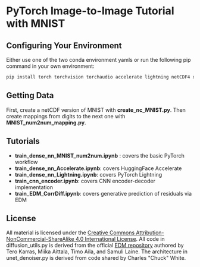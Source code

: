 # PyTorch Image-to-Image Tutorial with MNIST

## Configuring Your Environment
Either use one of the two conda environment yamls or run the following pip command in your own environment:

```bash
pip install torch torchvision torchaudio accelerate lightning netCDF4 xarray matplotlib jupyterlab tqdm
```

## Getting Data

First, create a netCDF version of MNIST with **create_nc_MNIST.py**. Then create mappings from digits to the next one with **MNIST_num2num_mapping.py**.

## Tutorials

- **train_dense_nn_MNIST_num2num.ipynb** : covers the basic PyTorch workflow
- **train_dense_nn_Accelerate.ipynb**: covers HuggingFace Accelerate
- **train_dense_nn_Lightning.ipynb**: covers PyTorch Lightning
- **train_cnn_encoder.ipynb**: covers CNN encoder-decoder implementation
- **train_EDM_CorrDiff.ipynb**: covers generative prediction of residuals via EDM

## License

All material is licensed under the [Creative Commons Attribution-NonCommercial-ShareAlike 4.0 International License](https://creativecommons.org/licenses/by-nc-sa/4.0/). All code in diffusion_utils.py is derived from the official [EDM repository](https://github.com/NVlabs/edm/tree/main) authored by Tero Karras, Miika Aittala, Timo Aila, and Samuli Laine. The architecture in unet_denoiser.py is derived from code shared by Charles "Chuck" White.